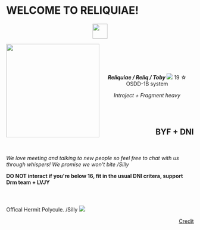<!DOCTYPE HTML>
  <h1> WELCOME TO RELIQUIAE! </h1>
    <p align="center">
      <img height="40" src="https://i.postimg.cc/d1vbyXNC/ezgif-com-animated-gif-maker-14.gif" >
    </p> 
        <img align="left" height="250" src="https://i.postimg.cc/YqmRrT4p/konosdeco.png"> 

  <br>  </br> 
 
   <body>
      <section> 
            <br>
              <p align="center"> <i><b> Reliquiae / Reliq / Toby </b> </i> 
              <img src="https://i.postimg.cc/KjG953Tc/ezgif-com-animated-gif-maker-15.gif">
               19  ☆ OSDD-1B system
              <p align="center"><i> Introject + Fragment heavy </i></p>
            <br>
      </section>
    <br>
      <section2>
             <h2 align="right">
                BYF + DNI </h2>
                   <br>
        <p><i> We love meeting and talking to new people so feel free to chat with us through whispers! We promise we won't bite /Silly </i></p>
        <p> <b> DO NOT interact if you're below 16, fit in the usual DNI critera, support Drm team + LVJY </b> </p>
       </section2>
   <br>
     <section3> 
       <h3 align="left"> </h3>
Offical Hermit Polycule. /Silly <img src="https://i.postimg.cc/fL7sh7TW/poly-gay.png"> 
     </section3>
    
  <p align="right"> <a href=https://www.tumblr.com/konosdeco/751703889787650048/ddvau-hotguy-and-cuteguy-graphics-do-not-use?source=share>Credit</a> </p>
     
  </body>
</html>
